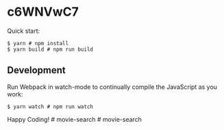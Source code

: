 # c6WNVwC7

Quick start:

```
$ yarn # npm install
$ yarn build # npm run build
````

## Development

Run Webpack in watch-mode to continually compile the JavaScript as you work:

```
$ yarn watch # npm run watch
```

Happy Coding!
#   m o v i e - s e a r c h 
 
 #   m o v i e - s e a r c h 
 
 
